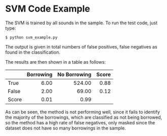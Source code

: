 # SVM Code Example

The SVM is trained by all sounds in the sample. To run the test code, just type:

```shell
$ python svm_example.py
```

The output is given in total numbers of false positives, false negatives as found in the classification.

The results are then shown in a table as follows:

|       |   Borrowing |   No Borrowing |   Score |
|:------|------------:|---------------:|--------:|
| True  |        6.00 |         524.00 |    0.88 |
| False |        2.00 |          69.00 |    0.12 |
| Score |        0.01 |           0.99 |         | 

As can be seen, the method is not performing well, since it fails to identify the majority of the borrowings, which are classified as not being borrowed, so the method has a high rate of false negatives, only masked since the dataset does not have so many borrowings in the sample.
